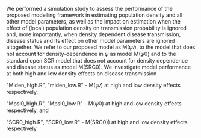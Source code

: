 We performed a simulation study to assess the performance of the proposed modelling framework in estimating population
density and all other model parameters, as well as the impact on estimation when the effect of (local) population density on
transmission probability is ignored and, more importantly, when density dependent disease transmission, disease status and its
effect on other model parameters are ignored altogether. We refer to our proposed model as M(𝜓𝓁), to the model that does not
account for density-dependence in 𝜓 as model M(𝜓0) and to the standard open SCR model that does not account for density
dependence and disease status as model M(SRC0). We investigate model performance at both high and low density effects on disease transmission 


"Mlden_high.R", "mlden_low.R" -  M(𝜓𝓁) at high and low density effects respectively,

"Mpsi0_high.R", "Mpsi0_low.R" -  M(𝜓0) at high and low density effects respectively, and

"SCR0_high.R", "SCR0_low.R" -  M(SRC0)) at high and low density effects respectively
